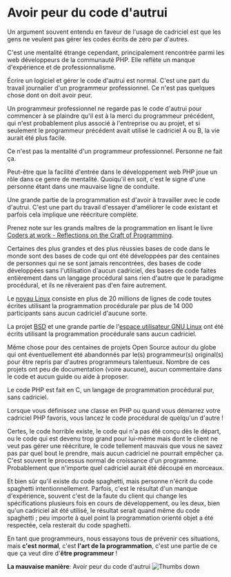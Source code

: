 # Avoir peur du code d'autrui #

Un argument souvent entendu en faveur de l'usage de cadriciel est que les gens ne veulent pas gérer les codes écrits de zéro par d'autres.

C'est une mentalité étrange cependant, principalement rencontrée parmi les web développeurs de la communauté PHP. Elle reflète un manque d'expérience et de professionnalisme.

Écrire un logiciel et gérer le code d'autrui est normal. C'est une part du travail journalier d'un programmeur professionnel. Ce n'est pas quelques chose dont on doit avoir peur.

Un programmeur professionnel ne regarde pas le code d'autrui pour commencer à se plaindre qu'il est à la merci du programmeur précédent, qui n'est probablement plus associé à l'entreprise ou au projet, et si seulement le programmeur précédent avait utilisé le cadriciel A ou B, la vie aurait été plus facile.

Ce n'est pas la mentalité d'un programmeur professionnel. Personne ne fait ça.

Peut-être que la facilité d'entrée dans le développement web PHP joue un rôle dans ce genre de mentalité. Quoiqu'il en soit, c'est le signe d'une personne étant dans une mauvaise ligne de conduite.

Une grande partie de la programmation est d'avoir à travailler avec le code d'autrui. C'est une part du travail d'essayer d'améliorer le code existant et parfois cela implique une réécriture complète.

Prenez note sur les grands maîtres de la programmation en lisant le livre [Coders at work - Reflections on the Craft of Programming](http://codersatwork.com/).

Certaines des plus grandes et des plus réussies bases de code dans le monde sont des bases de code qui ont été développées par des centaines de personnes qui ne se sont jamais rencontrées, des bases de code développées sans l'utilisation d'aucun cadriciel, des bases de code faites entièrement dans un langage procédural sans rien d'autre que le paradigme procédural, et ils ne rêveraient pas d'en faire autrement.

Le [noyau Linux](https://www.kernel.org/) consiste en plus de 20 millions de lignes de code toutes écrites utilisant la programmation procédurale par plus de 14 000 participants sans aucun cadriciel d'aucune sorte.

La projet [BSD](https://en.wikipedia.org/wiki/Berkeley_Software_Distribution) et une grande partie de l'[espace utilisateur GNU Linux](https://www.gnu.org/) ont été écrits utilisant la programmation procédurale sans aucun cadriciel.

Même chose pour des centaines de projets Open Source autour du globe qui ont éventuellement été abandonnés par le(s) programmeur(s) original(s) pour être repris par d'autres programmeurs talentueux. Nombre de ces projets ont peu de documentation (voire aucune), aucun commentaire dans le code et aucun guide ou aide à proposer.

Le code PHP est fait en C, un langage de programmation procédural pur, sans cadriciel.

Lorsque vous définissez une classe en PHP ou quand vous démarrez votre cadriciel PHP favoris, vous lancez le code procédural de quelqu'un d'autre !

Certes, le code horrible existe, le code qui n'a pas été conçu dès le départ, ou le code qui est devenu trop grand pour lui-même mais dont le client ne veut pas gérer une réécriture, le code tellement mauvais que vous ne savez pas par quel bout le prendre, mais aucun cadriciel ne pourrait empêcher ça. C'est souvent le processus normal de croissance d'un programme. Probablement que n'importe quel cadriciel aurait été découpé en morceaux.

Et bien sûr qu'il existe du code spaghetti, mais personne n'écrit du code spaghetti intentionnellement. Parfois, c'est le résultat d'un manque d'expérience, souvent c'est de la faute du client qui change les spécifications plusieurs fois en cours de développement, ou les deux, bien qu'un cadriciel ait été utilisé, le résultat serait quand même du code spaghetti ; peu importe à quel point la programmation orienté objet a été respectée, cela resterait du code spaghetti.

En tant que programmeurs, nous essayons tous de prévenir ces situations, mais **c'est normal**, c'est **l'art de la programmation**, c'est une partie de ce que ça veut dire d'**être programmeur** !


**La mauvaise manière**: Avoir peur du code d'autrui ![Thumbs down](/img/thumbs-down.png)
